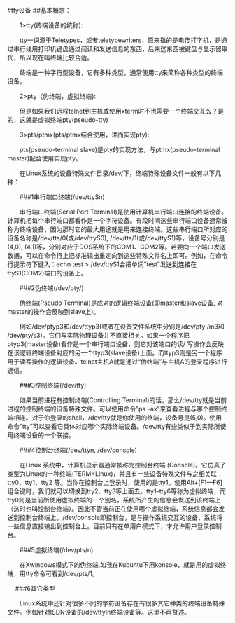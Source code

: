 #tty设备
##基本概念：

　　1>tty(终端设备的统称):

　　tty一词源于Teletypes，或者teletypewriters，原来指的是电传打字机，是通过串行线用打印机键盘通过阅读和发送信息的东西，后来这东西被键盘与显示器取代，所以现在叫终端比较合适。

　　终端是一种字符型设备，它有多种类型，通常使用tty来简称各种类型的终端设备。

　　2>pty（伪终端，虚拟终端):

　　但是如果我们远程telnet到主机或使用xterm时不也需要一个终端交互么？是的，这就是虚拟终端pty(pseudo-tty)

　　3>pts/ptmx(pts/ptmx结合使用，进而实现pty):

　　pts(pseudo-terminal slave)是pty的实现方法，与ptmx(pseudo-terminal master)配合使用实现pty。

　　在Linux系统的设备特殊文件目录/dev/下，终端特殊设备文件一般有以下几种：

　　###1串行端口终端(/dev/ttySn)

　　串行端口终端(Serial Port Terminal)是使用计算机串行端口连接的终端设备。计算机把每个串行端口都看作是一个字符设备。有段时间这些串行端口设备通常被称为终端设备，因为那时它的最大用途就是用来连接终端。这些串行端口所对应的设备名称是/dev/tts/0(或/dev/ttyS0), /dev/tts/1(或/dev/ttyS1)等，设备号分别是(4,0), (4,1)等，分别对应于DOS系统下的COM1、COM2等。若要向一个端口发送数据，可以在命令行上把标准输出重定向到这些特殊文件名上即可。例如，在命令行提示符下键入：echo test > /dev/ttyS1会把单词”test”发送到连接在ttyS1(COM2)端口的设备上。

　　###2伪终端(/dev/pty/)

　　伪终端(Pseudo Terminal)是成对的逻辑终端设备(即master和slave设备, 对master的操作会反映到slave上)。

　　例如/dev/ptyp3和/dev/ttyp3(或者在设备文件系统中分别是/dev/pty /m3和 /dev/pty/s3)。它们与实际物理设备并不直接相关。如果一个程序把ptyp3(master设备)看作是一个串行端口设备，则它对该端口的读/ 写操作会反映在该逻辑终端设备对应的另一个ttyp3(slave设备)上面。而ttyp3则是另一个程序用于读写操作的逻辑设备。telnet主机A就是通过“伪终端”与主机A的登录程序进行通信。

　　###3控制终端(/dev/tty)

　　如果当前进程有控制终端(Controlling Terminal)的话，那么/dev/tty就是当前进程的控制终端的设备特殊文件。可以使用命令”ps –ax”来查看进程与哪个控制终端相连。对于你登录的shell，/dev/tty就是你使用的终端，设备号是(5,0)。使用命令”tty”可以查看它具体对应哪个实际终端设备。/dev/tty有些类似于到实际所使用终端设备的一个联接。

　　###4控制台终端(/dev/ttyn, /dev/console)

　　在Linux 系统中，计算机显示器通常被称为控制台终端 (Console)。它仿真了类型为Linux的一种终端(TERM=Linux)，并且有一些设备特殊文件与之相关联：tty0、tty1、tty2 等。当你在控制台上登录时，使用的是tty1。使用Alt+[F1—F6]组合键时，我们就可以切换到tty2、tty3等上面去。tty1–tty6等称为虚拟终端，而tty0则是当前所使用虚拟终端的一个别名，系统所产生的信息会发送到该终端上（这时也叫控制台终端）。因此不管当前正在使用哪个虚拟终端，系统信息都会发送到控制台终端上。/dev/console即控制台，是与操作系统交互的设备，系统将一些信息直接输出到控制台上。目前只有在单用户模式下，才允许用户登录控制台。

　　###5虚拟终端(/dev/pts/n)

　　在Xwindows模式下的伪终端.如我在Kubuntu下用konsole，就是用的虚拟终端，用tty命令可看到/dev/pts/1。

　  ###6其它类型

　　Linux系统中还针对很多不同的字符设备存在有很多其它种类的终端设备特殊文件。例如针对ISDN设备的/dev/ttyIn终端设备等。这里不再赘述。